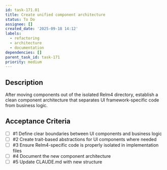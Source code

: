 ```yaml
---
id: task-171.01
title: Create unified component architecture
status: To Do
assignee: []
created_date: '2025-09-18 14:12'
labels:
  - refactoring
  - architecture
  - documentation
dependencies: []
parent_task_id: task-171
priority: medium
---
```


## Description

After moving components out of the isolated Relm4 directory, establish a clean component architecture that separates UI framework-specific code from business logic.

## Acceptance Criteria
<!-- AC:BEGIN -->
- [ ] #1 Define clear boundaries between UI components and business logic
- [ ] #2 Create trait-based abstractions for UI components where needed
- [ ] #3 Ensure Relm4-specific code is properly isolated in implementation files
- [ ] #4 Document the new component architecture
- [ ] #5 Update CLAUDE.md with new structure
<!-- AC:END -->
